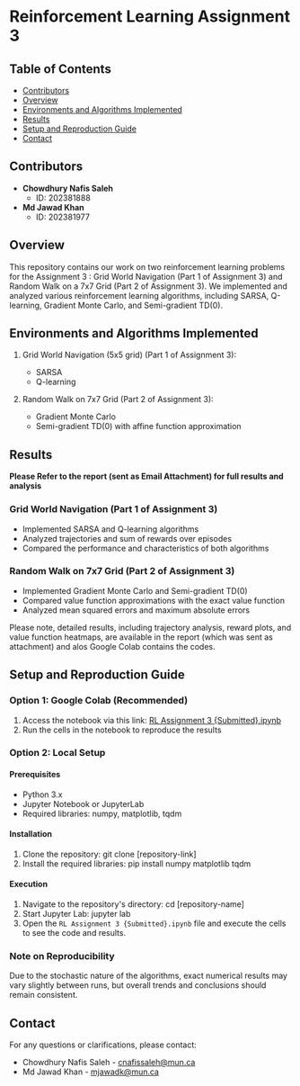 # Reinforcement Learning Assignment 3

## Table of Contents
- [Contributors](#contributors)
- [Overview](#overview)
- [Environments and Algorithms Implemented](#environments-and-algorithms-implemented)
- [Results](#results)
- [Setup and Reproduction Guide](#setup-and-reproduction-guide)
- [Contact](#contact)

## Contributors
- **Chowdhury Nafis Saleh**
  - ID: 202381888
- **Md Jawad Khan**
  - ID: 202381977

## Overview
This repository contains our work on two reinforcement learning problems for the Assignment 3 : Grid World Navigation (Part 1 of Assignment 3) and Random Walk on a 7x7 Grid (Part 2 of Assignment 3). We implemented and analyzed various reinforcement learning algorithms, including SARSA, Q-learning, Gradient Monte Carlo, and Semi-gradient TD(0).

## Environments and Algorithms Implemented

1. Grid World Navigation (5x5 grid) (Part 1 of Assignment 3):
   - SARSA
   - Q-learning

2. Random Walk on 7x7 Grid (Part 2 of Assignment 3):
   - Gradient Monte Carlo
   - Semi-gradient TD(0) with affine function approximation

## Results
**Please Refer to the report (sent as Email Attachment) for full results and analysis**

### Grid World Navigation (Part 1 of Assignment 3)
- Implemented SARSA and Q-learning algorithms
- Analyzed trajectories and sum of rewards over episodes
- Compared the performance and characteristics of both algorithms

### Random Walk on 7x7 Grid (Part 2 of Assignment 3)
- Implemented Gradient Monte Carlo and Semi-gradient TD(0)
- Compared value function approximations with the exact value function
- Analyzed mean squared errors and maximum absolute errors

Please note, detailed results, including trajectory analysis, reward plots, and value function heatmaps, are available in the report (which was sent as attachment) and alos Google Colab contains the codes.

## Setup and Reproduction Guide

### Option 1: Google Colab (Recommended)
1. Access the notebook via this link: [RL Assignment 3 {Submitted}.ipynb](https://colab.research.google.com/drive/1UL-CDnxQDYy2XZoIQ5e2Be8nzu36O-ZH?usp=sharing)
2. Run the cells in the notebook to reproduce the results

### Option 2: Local Setup
#### Prerequisites
- Python 3.x
- Jupyter Notebook or JupyterLab
- Required libraries: numpy, matplotlib, tqdm

#### Installation
1. Clone the repository:
   git clone [repository-link]
2. Install the required libraries:
   pip install numpy matplotlib tqdm

#### Execution
1. Navigate to the repository's directory:
   cd [repository-name]
2. Start Jupyter Lab:
   jupyter lab
3. Open the `RL Assignment 3 {Submitted}.ipynb` file and execute the cells to see the code and results.

### Note on Reproducibility
Due to the stochastic nature of the algorithms, exact numerical results may vary slightly between runs, but overall trends and conclusions should remain consistent.

## Contact
For any questions or clarifications, please contact:
- Chowdhury Nafis Saleh - cnafissaleh@mun.ca
- Md Jawad Khan - mjawadk@mun.ca

